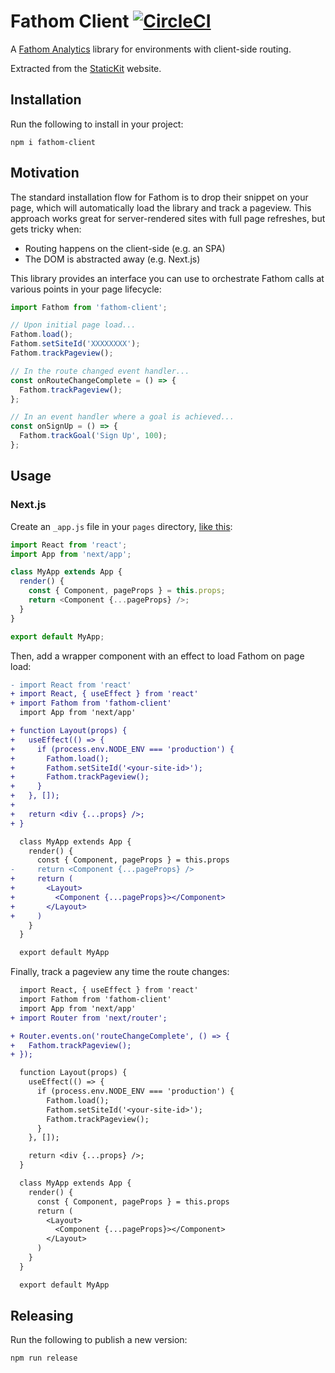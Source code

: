 # Fathom Client [![CircleCI](https://circleci.com/gh/unstacked/fathom-client.svg?style=svg)](https://circleci.com/gh/unstacked/fathom-client)

A [Fathom Analytics](https://usefathom.com/) library for environments with client-side routing.

Extracted from the [StaticKit](https://statickit.com) website.

## Installation

Run the following to install in your project:

```
npm i fathom-client
```

## Motivation

The standard installation flow for Fathom is to drop their snippet on your page, which will automatically load the library and track a pageview. This approach works great for server-rendered sites with full page refreshes, but gets tricky when:

- Routing happens on the client-side (e.g. an SPA)
- The DOM is abstracted away (e.g. Next.js)

This library provides an interface you can use to orchestrate Fathom calls at various points in your page lifecycle:

```js
import Fathom from 'fathom-client';

// Upon initial page load...
Fathom.load();
Fathom.setSiteId('XXXXXXXX');
Fathom.trackPageview();

// In the route changed event handler...
const onRouteChangeComplete = () => {
  Fathom.trackPageview();
};

// In an event handler where a goal is achieved...
const onSignUp = () => {
  Fathom.trackGoal('Sign Up', 100);
};
```

## Usage

### Next.js

Create an `_app.js` file in your `pages` directory, [like this](https://nextjs.org/docs#custom-app):

```js
import React from 'react';
import App from 'next/app';

class MyApp extends App {
  render() {
    const { Component, pageProps } = this.props;
    return <Component {...pageProps} />;
  }
}

export default MyApp;
```

Then, add a wrapper component with an effect to load Fathom on page load:

```diff
- import React from 'react'
+ import React, { useEffect } from 'react'
+ import Fathom from 'fathom-client'
  import App from 'next/app'

+ function Layout(props) {
+   useEffect(() => {
+     if (process.env.NODE_ENV === 'production') {
+       Fathom.load();
+       Fathom.setSiteId('<your-site-id>');
+       Fathom.trackPageview();
+     }
+   }, []);
+
+   return <div {...props} />;
+ }

  class MyApp extends App {
    render() {
      const { Component, pageProps } = this.props
-     return <Component {...pageProps} />
+     return (
+       <Layout>
+         <Component {...pageProps}></Component>
+       </Layout>
+     )
    }
  }

  export default MyApp
```

Finally, track a pageview any time the route changes:

```diff
  import React, { useEffect } from 'react'
  import Fathom from 'fathom-client'
  import App from 'next/app'
+ import Router from 'next/router';

+ Router.events.on('routeChangeComplete', () => {
+   Fathom.trackPageview();
+ });

  function Layout(props) {
    useEffect(() => {
      if (process.env.NODE_ENV === 'production') {
        Fathom.load();
        Fathom.setSiteId('<your-site-id>');
        Fathom.trackPageview();
      }
    }, []);

    return <div {...props} />;
  }

  class MyApp extends App {
    render() {
      const { Component, pageProps } = this.props
      return (
        <Layout>
          <Component {...pageProps}></Component>
        </Layout>
      )
    }
  }

  export default MyApp
```

## Releasing

Run the following to publish a new version:

```bash
npm run release
```
